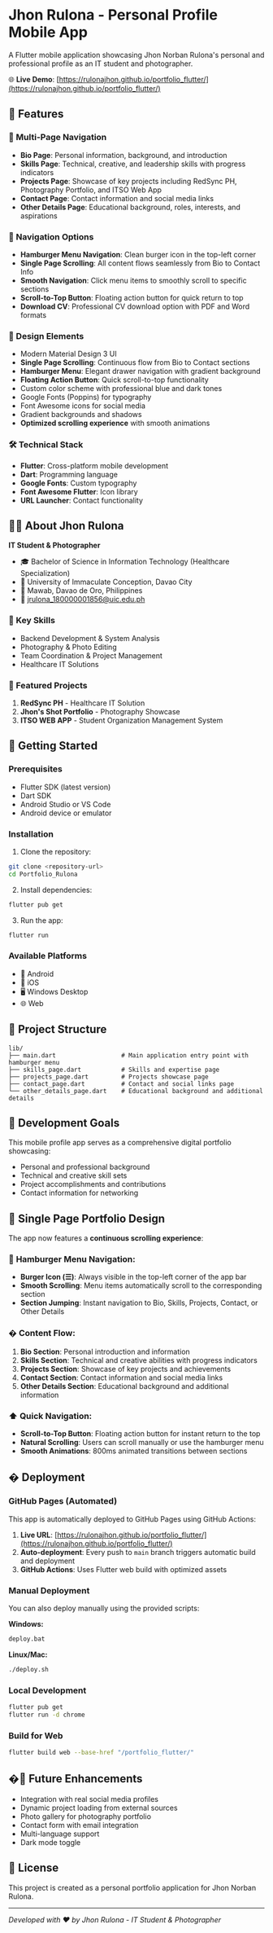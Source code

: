 # Jhon Rulona - Personal Profile Mobile App

A Flutter mobile application showcasing Jhon Norban Rulona's personal and professional profile as an IT student and photographer.

🌐 **Live Demo**: [https://rulonajhon.github.io/portfolio_flutter/](https://rulonajhon.github.io/portfolio_flutter/)

## 🌟 Features

### 📱 Multi-Page Navigation
- **Bio Page**: Personal information, background, and introduction
- **Skills Page**: Technical, creative, and leadership skills with progress indicators
- **Projects Page**: Showcase of key projects including RedSync PH, Photography Portfolio, and ITSO Web App
- **Contact Page**: Contact information and social media links
- **Other Details Page**: Educational background, roles, interests, and aspirations

### 🍔 Navigation Options
- **Hamburger Menu Navigation**: Clean burger icon in the top-left corner
- **Single Page Scrolling**: All content flows seamlessly from Bio to Contact Info
- **Smooth Navigation**: Click menu items to smoothly scroll to specific sections
- **Scroll-to-Top Button**: Floating action button for quick return to top
- **Download CV**: Professional CV download option with PDF and Word formats

### 🎨 Design Elements
- Modern Material Design 3 UI
- **Single Page Scrolling**: Continuous flow from Bio to Contact sections
- **Hamburger Menu**: Elegant drawer navigation with gradient background
- **Floating Action Button**: Quick scroll-to-top functionality
- Custom color scheme with professional blue and dark tones
- Google Fonts (Poppins) for typography
- Font Awesome icons for social media
- Gradient backgrounds and shadows
- **Optimized scrolling experience** with smooth animations

### 🛠️ Technical Stack
- **Flutter**: Cross-platform mobile development
- **Dart**: Programming language
- **Google Fonts**: Custom typography
- **Font Awesome Flutter**: Icon library
- **URL Launcher**: Contact functionality

## 👨‍💻 About Jhon Rulona

**IT Student & Photographer**
- 🎓 Bachelor of Science in Information Technology (Healthcare Specialization)
- 🏫 University of Immaculate Conception, Davao City
- 📍 Mawab, Davao de Oro, Philippines
- 📧 jrulona_180000001856@uic.edu.ph

### 🔧 Key Skills
- Backend Development & System Analysis
- Photography & Photo Editing
- Team Coordination & Project Management
- Healthcare IT Solutions

### 📂 Featured Projects
1. **RedSync PH** - Healthcare IT Solution
2. **Jhon's Shot Portfolio** - Photography Showcase
3. **ITSO WEB APP** - Student Organization Management System

## 🚀 Getting Started

### Prerequisites
- Flutter SDK (latest version)
- Dart SDK
- Android Studio or VS Code
- Android device or emulator

### Installation

1. Clone the repository:
```bash
git clone <repository-url>
cd Portfolio_Rulona
```

2. Install dependencies:
```bash
flutter pub get
```

3. Run the app:
```bash
flutter run
```

### Available Platforms
- 📱 Android
- 🍎 iOS
- 🖥️ Windows Desktop
- 🌐 Web

## 📁 Project Structure

```
lib/
├── main.dart                  # Main application entry point with hamburger menu
├── skills_page.dart           # Skills and expertise page
├── projects_page.dart         # Projects showcase page
├── contact_page.dart          # Contact and social links page
└── other_details_page.dart    # Educational background and additional details
```

## 🎯 Development Goals

This mobile profile app serves as a comprehensive digital portfolio showcasing:
- Personal and professional background
- Technical and creative skill sets
- Project accomplishments and contributions
- Contact information for networking

## 📱 Single Page Portfolio Design

The app now features a **continuous scrolling experience**:

### 🍔 **Hamburger Menu Navigation:**
- **Burger Icon (☰)**: Always visible in the top-left corner of the app bar
- **Smooth Scrolling**: Menu items automatically scroll to the corresponding section
- **Section Jumping**: Instant navigation to Bio, Skills, Projects, Contact, or Other Details

### � **Content Flow:**
1. **Bio Section**: Personal introduction and information
2. **Skills Section**: Technical and creative abilities with progress indicators  
3. **Projects Section**: Showcase of key projects and achievements
4. **Contact Section**: Contact information and social media links
5. **Other Details Section**: Educational background and additional information

### ⬆️ **Quick Navigation:**
- **Scroll-to-Top Button**: Floating action button for instant return to the top
- **Natural Scrolling**: Users can scroll manually or use the hamburger menu
- **Smooth Animations**: 800ms animated transitions between sections

## � Deployment

### GitHub Pages (Automated)
This app is automatically deployed to GitHub Pages using GitHub Actions:

1. **Live URL**: [https://rulonajhon.github.io/portfolio_flutter/](https://rulonajhon.github.io/portfolio_flutter/)
2. **Auto-deployment**: Every push to `main` branch triggers automatic build and deployment
3. **GitHub Actions**: Uses Flutter web build with optimized assets

### Manual Deployment
You can also deploy manually using the provided scripts:

**Windows:**
```bash
deploy.bat
```

**Linux/Mac:**
```bash
./deploy.sh
```

### Local Development
```bash
flutter pub get
flutter run -d chrome
```

### Build for Web
```bash
flutter build web --base-href "/portfolio_flutter/"
```

## �🔮 Future Enhancements

- Integration with real social media profiles
- Dynamic project loading from external sources
- Photo gallery for photography portfolio
- Contact form with email integration
- Multi-language support
- Dark mode toggle

## 📄 License

This project is created as a personal portfolio application for Jhon Norban Rulona.

---

*Developed with ❤️ by Jhon Rulona - IT Student & Photographer*
